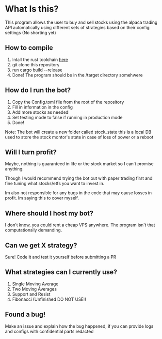 

# What Is this?
This program allows the user to buy and sell stocks using the alpaca trading API automatically using different sets of strategies based on their config settings (No shorting yet)

## How to compile
1. Intall the rust toolchain [here](https://www.rust-lang.org/tools/install)
2. git clone this repository
3. run cargo build --release
4. Done! The program should be in the /target directory somehwere

## How do I run the bot?
1. Copy the Config.toml file from the root of the repository
2. Fill in information in the config
3. Add more stocks as needed
4. Set testing mode to false if running in production mode
5. Done!

Note: The bot will create a new folder called stock_state this is a local DB used to store the stock montor's state in case of loss of power or a reboot

## Will I turn  profit?
Maybe, nothing is guaranteed in life or the stock market so I can't promise anything.

Though I would recommend trying the bot out with paper trading first and fine tuning what stocks/etfs you want to invest in.

Im also not responsible for any bugs in the code that may cause losses in profit. Im saying this to cover myself. 

## Where should I host my bot?
I don't know, you could rent a cheap VPS anywhere. The program isn't that computationally demanding.

## Can we get X strategy?
Sure! Code it and test it yourself before submitting a PR

## What strategies can I currently use?
1. Single Moving Average
2. Two Moving Averages
3. Support and Resist
4. Fibonacci (Unfinished DO NOT USE!)

## Found a bug! 
Make an issue and explain how the bug happened, if you can provide logs and configs with confidential parts redacted